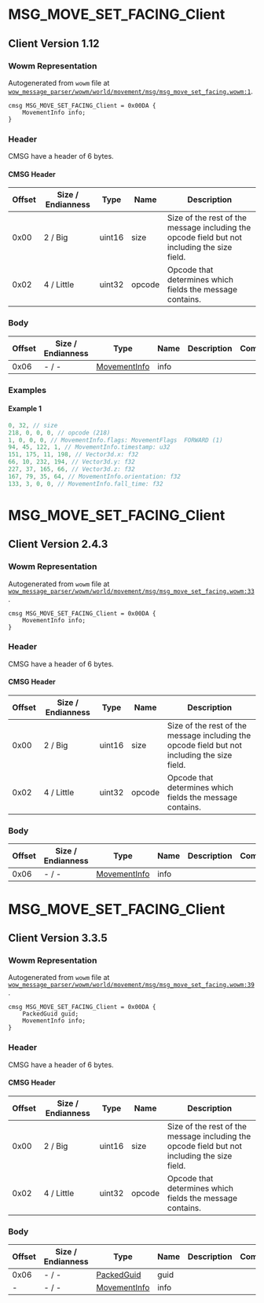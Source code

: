 # MSG_MOVE_SET_FACING_Client

## Client Version 1.12

### Wowm Representation

Autogenerated from `wowm` file at [`wow_message_parser/wowm/world/movement/msg/msg_move_set_facing.wowm:1`](https://github.com/gtker/wow_messages/tree/main/wow_message_parser/wowm/world/movement/msg/msg_move_set_facing.wowm#L1).
```rust,ignore
cmsg MSG_MOVE_SET_FACING_Client = 0x00DA {
    MovementInfo info;
}
```
### Header

CMSG have a header of 6 bytes.

#### CMSG Header

| Offset | Size / Endianness | Type   | Name   | Description |
| ------ | ----------------- | ------ | ------ | ----------- |
| 0x00   | 2 / Big           | uint16 | size   | Size of the rest of the message including the opcode field but not including the size field.|
| 0x02   | 4 / Little        | uint32 | opcode | Opcode that determines which fields the message contains.|

### Body

| Offset | Size / Endianness | Type | Name | Description | Comment |
| ------ | ----------------- | ---- | ---- | ----------- | ------- |
| 0x06 | - / - | [MovementInfo](movementinfo.md) | info |  |  |

### Examples

#### Example 1

```c
0, 32, // size
218, 0, 0, 0, // opcode (218)
1, 0, 0, 0, // MovementInfo.flags: MovementFlags  FORWARD (1)
94, 45, 122, 1, // MovementInfo.timestamp: u32
151, 175, 11, 198, // Vector3d.x: f32
66, 10, 232, 194, // Vector3d.y: f32
227, 37, 165, 66, // Vector3d.z: f32
167, 79, 35, 64, // MovementInfo.orientation: f32
133, 3, 0, 0, // MovementInfo.fall_time: f32
```
# MSG_MOVE_SET_FACING_Client

## Client Version 2.4.3

### Wowm Representation

Autogenerated from `wowm` file at [`wow_message_parser/wowm/world/movement/msg/msg_move_set_facing.wowm:33`](https://github.com/gtker/wow_messages/tree/main/wow_message_parser/wowm/world/movement/msg/msg_move_set_facing.wowm#L33).
```rust,ignore
cmsg MSG_MOVE_SET_FACING_Client = 0x00DA {
    MovementInfo info;
}
```
### Header

CMSG have a header of 6 bytes.

#### CMSG Header

| Offset | Size / Endianness | Type   | Name   | Description |
| ------ | ----------------- | ------ | ------ | ----------- |
| 0x00   | 2 / Big           | uint16 | size   | Size of the rest of the message including the opcode field but not including the size field.|
| 0x02   | 4 / Little        | uint32 | opcode | Opcode that determines which fields the message contains.|

### Body

| Offset | Size / Endianness | Type | Name | Description | Comment |
| ------ | ----------------- | ---- | ---- | ----------- | ------- |
| 0x06 | - / - | [MovementInfo](movementinfo.md) | info |  |  |

# MSG_MOVE_SET_FACING_Client

## Client Version 3.3.5

### Wowm Representation

Autogenerated from `wowm` file at [`wow_message_parser/wowm/world/movement/msg/msg_move_set_facing.wowm:39`](https://github.com/gtker/wow_messages/tree/main/wow_message_parser/wowm/world/movement/msg/msg_move_set_facing.wowm#L39).
```rust,ignore
cmsg MSG_MOVE_SET_FACING_Client = 0x00DA {
    PackedGuid guid;
    MovementInfo info;
}
```
### Header

CMSG have a header of 6 bytes.

#### CMSG Header

| Offset | Size / Endianness | Type   | Name   | Description |
| ------ | ----------------- | ------ | ------ | ----------- |
| 0x00   | 2 / Big           | uint16 | size   | Size of the rest of the message including the opcode field but not including the size field.|
| 0x02   | 4 / Little        | uint32 | opcode | Opcode that determines which fields the message contains.|

### Body

| Offset | Size / Endianness | Type | Name | Description | Comment |
| ------ | ----------------- | ---- | ---- | ----------- | ------- |
| 0x06 | - / - | [PackedGuid](../spec/packed-guid.md) | guid |  |  |
| - | - / - | [MovementInfo](movementinfo.md) | info |  |  |


